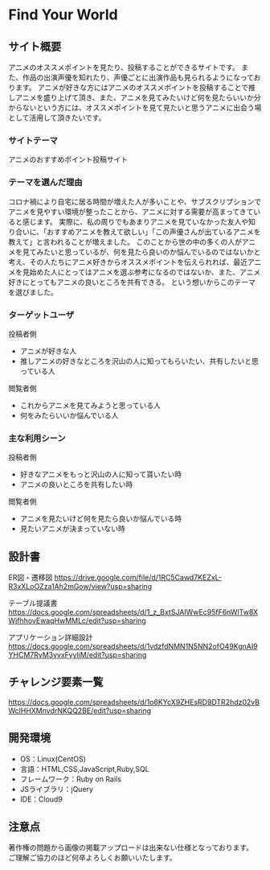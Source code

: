 # Find Your World

## サイト概要
アニメのオススメポイントを見たり、投稿することができるサイトです。
また、作品の出演声優を知れたり、声優ごとに出演作品も見られるようになっております。
アニメが好きな方にはアニメのオススメポイントを投稿することで推しアニメを盛り上げて頂き、また、アニメを見てみたいけど何を見たらいいか分からないという方には、オススメポイントを見て見たいと思うアニメに出会う場として活用して頂きたいです。

### サイトテーマ
アニメのおすすめポイント投稿サイト

### テーマを選んだ理由
コロナ禍により自宅に居る時間が増えた人が多いことや、サブスクリプションでアニメを見やすい環境が整ったことから、アニメに対する需要が高まってきていると感じます。
実際に、私の周りでもあまりアニメを見ていなかった友人や知り合いに、「おすすめアニメを教えて欲しい」「この声優さんが出ているアニメを教えて」と言われることが増えました。
このことから世の中の多くの人がアニメを見てみたいと思っているが、何を見たら良いのか悩んでいるのではないかと考え、その人たちにアニメ好きからオススメポイントを伝えられれば、最近アニメを見始めた人にとってはアニメを選ぶ参考になるのではないか、また、アニメ好きにとってもアニメの良いところを共有できる。
という想いからこのテーマを選びました。

### ターゲットユーザ
投稿者側
- アニメが好きな人
- 推しアニメの好きなところを沢山の人に知ってもらいたい、共有したいと思っている人

閲覧者側
- これからアニメを見てみようと思っている人
- 何をみたらいいか悩んでいる人

### 主な利用シーン
投稿者側
- 好きなアニメをもっと沢山の人に知って貰いたい時
- アニメの良いところを共有したい時

閲覧者側
- アニメを見たいけど何を見たら良いか悩んでいる時
- 見たいアニメが決まっていない時

## 設計書
ER図・遷移図
https://drive.google.com/file/d/1RC5Cawd7KEZxL-R3xXLoOZza1Ah2mGow/view?usp=sharing

テーブル提議書
https://docs.google.com/spreadsheets/d/1_z_BxtSJAIWwEc95fF6nWlTw8XWjfhhovEwaqHwMMLc/edit?usp=sharing

アプリケーション詳細設計
https://docs.google.com/spreadsheets/d/1vdzfdNMN1N5NN2ofO49KgnAI9YHCM7RyM3vvxFyyliM/edit?usp=sharing

## チャレンジ要素一覧
https://docs.google.com/spreadsheets/d/1o6KYcX9ZHEsRD9DTR2hdz02vBWclHHXMnvdrNKQQ2BE/edit?usp=sharing

## 開発環境
- OS：Linux(CentOS)
- 言語：HTML,CSS,JavaScript,Ruby,SQL
- フレームワーク：Ruby on Rails
- JSライブラリ：jQuery
- IDE：Cloud9

## 注意点
著作権の問題から画像の掲載アップロードは出来ない仕様となっております。
ご理解ご協力のほど何卒よろしくお願いいたします。